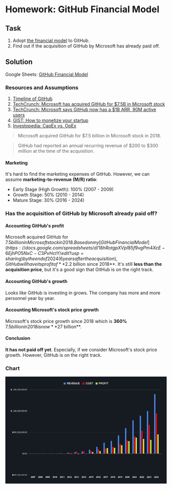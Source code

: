# Homework: GitHub Financial Model

## Task

1. Adopt [the financial model](https://docs.google.com/spreadsheets/d/1SnQEnx-0EW-E4lx07yM0kbZ_5rco3dXmMf1kYoOEhMY/edit?usp=sharing) to GitHub.
2. Find out if the acquisition of GitHub by Microsoft has already paid off.

## Solution

Google Sheets: [GitHub Financial Model](https://docs.google.com/spreadsheets/d/18hRotgpXVpI85f9vgPm4XcE-6EjhPO5NxC-C3PvHctY/edit?usp=sharing)

### Resources and Assumptions

1. [Timeline of GitHub](https://en.wikipedia.org/wiki/Timeline_of_GitHub)
2. [TechCrunch: Microsoft has acquired GitHub for $7.5B in Microsoft stock](https://techcrunch.com/2018/06/04/microsoft-has-acquired-github-for-7-5b-in-microsoft-stock/)
3. [TechCrunch: Microsoft says GitHub now has a $1B ARR, 90M active users](https://techcrunch.com/2022/10/25/microsoft-says-github-now-has-a-1b-arr-90m-active-users/)
4. [GIST: How to monetize your startup](https://getgist.com/how-to-monetize-your-startup/)
5. [Investopedia: CapEx vs. OpEx](https://www.investopedia.com/ask/answers/112814/whats-difference-between-capital-expenditures-capex-and-operational-expenditures-opex.asp)

> Microsoft acquired GitHub for $7.5 billion in Microsoft stock in 2018.

> GitHub had reported an annual recurring revenue of $200 to $300 million at the time of the acquisition.

#### Marketing

It's hard to find the marketing expenses of GitHub. However, we can assume **marketing-to-revenue (M/R) ratio**:
- Early Stage (High Growth): 100% (2007 - 2009)
- Growth Stage: 50% (2010 - 2014)
- Mature Stage: 30% (2016 - 2024)

### Has the acquisition of GitHub by Microsoft already paid off?

#### Accounting GitHub's profit

Microsoft acquired GitHub for $7.5 billion in Microsoft stock in 2018.
Based on my [GitHub Financial Model](https://docs.google.com/spreadsheets/d/18hRotgpXVpI85f9vgPm4XcE-6EjhPO5NxC-C3PvHctY/edit?usp=sharing)
by the end of 2024 (6 years after the acquisition), GitHub will have its profit of **$2.2 billion since 2018**. It's still **less than the acquisition price**, but it's a good sign that GitHub is on the right track.

#### Accounting GitHub's growth

Looks like GitHub is investing in grows. The company has more and more personnel year by year.

#### Accounting Microsoft's stock price growth

Microsoft's stock price growth since 2018 which is **360%** $7.5 billion in 2018 is now **$27 billion**.

#### Conclusion

**It has not paid off yet**. Especially, if we consider Microsoft's stock price growth. However, GitHub is on the right track.

### Chart

![GitHub Financial Model](./docs/chart.png)
